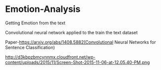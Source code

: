 # Emotion-Analysis
Getting Emotion from the text 

Convolutional neural network applied to the train the text dataset

Paper-https://arxiv.org/abs/1408.5882(Convolutional Neural Networks for Sentence Classification)

http://d3kbpzbmcynnmx.cloudfront.net/wp-content/uploads/2015/11/Screen-Shot-2015-11-06-at-12.05.40-PM.png
